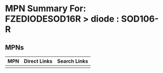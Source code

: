 



# MPN Summary For: FZEDIODESOD16R > diode : SOD106-R

## MPNs
  

|MPN|Direct Links|Search Links|
| :--- | :--- | :--- |
||||
